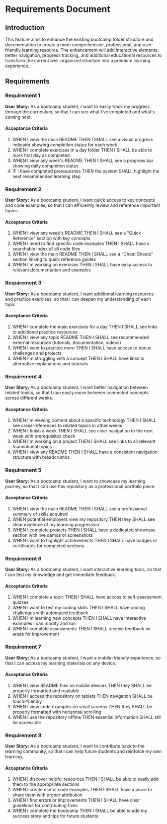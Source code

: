 # Requirements Document

## Introduction

This feature aims to enhance the existing bootcamp folder structure and documentation to create a more comprehensive, professional, and user-friendly learning resource. The enhancement will add interactive elements, better navigation, progress tracking, and additional educational resources to transform the current well-organized structure into a premium learning experience.

## Requirements

### Requirement 1

**User Story:** As a bootcamp student, I want to easily track my progress through the curriculum, so that I can see what I've completed and what's coming next.

#### Acceptance Criteria

1. WHEN I view the main README THEN I SHALL see a visual progress indicator showing completion status for each week
2. WHEN I complete exercises in a day folder THEN I SHALL be able to mark that day as completed
3. WHEN I view any week's README THEN I SHALL see a progress bar showing daily completion status
4. IF I have completed prerequisites THEN the system SHALL highlight the next recommended learning step

### Requirement 2

**User Story:** As a bootcamp student, I want quick access to key concepts and code examples, so that I can efficiently review and reference important topics.

#### Acceptance Criteria

1. WHEN I view any week's README THEN I SHALL see a "Quick Reference" section with key concepts
2. WHEN I need to find specific code examples THEN I SHALL have a searchable index of all code files
3. WHEN I view the main README THEN I SHALL see a "Cheat Sheets" section linking to quick reference guides
4. WHEN I'm working on exercises THEN I SHALL have easy access to relevant documentation and examples

### Requirement 3

**User Story:** As a bootcamp student, I want additional learning resources and practice exercises, so that I can deepen my understanding of each topic.

#### Acceptance Criteria

1. WHEN I complete the main exercises for a day THEN I SHALL see links to additional practice resources
2. WHEN I view any topic README THEN I SHALL see recommended external resources (tutorials, documentation, videos)
3. WHEN I want to practice more THEN I SHALL have access to bonus challenges and projects
4. WHEN I'm struggling with a concept THEN I SHALL have links to alternative explanations and tutorials

### Requirement 4

**User Story:** As a bootcamp student, I want better navigation between related topics, so that I can easily move between connected concepts across different weeks.

#### Acceptance Criteria

1. WHEN I'm viewing content about a specific technology THEN I SHALL see cross-references to related topics in other weeks
2. WHEN I finish a week THEN I SHALL see clear navigation to the next week with prerequisites check
3. WHEN I'm working on a project THEN I SHALL see links to all relevant foundational topics
4. WHEN I view any README THEN I SHALL have a consistent navigation structure with breadcrumbs

### Requirement 5

**User Story:** As a bootcamp student, I want to showcase my learning journey, so that I can use this repository as a professional portfolio piece.

#### Acceptance Criteria

1. WHEN I view the main README THEN I SHALL see a professional summary of skills acquired
2. WHEN potential employers view my repository THEN they SHALL see clear evidence of my learning progression
3. WHEN I complete projects THEN I SHALL have a dedicated showcase section with live demos or screenshots
4. WHEN I want to highlight achievements THEN I SHALL have badges or certificates for completed sections

### Requirement 6

**User Story:** As a bootcamp student, I want interactive learning tools, so that I can test my knowledge and get immediate feedback.

#### Acceptance Criteria

1. WHEN I complete a topic THEN I SHALL have access to self-assessment quizzes
2. WHEN I want to test my coding skills THEN I SHALL have coding challenges with automated feedback
3. WHEN I'm learning new concepts THEN I SHALL have interactive examples I can modify and run
4. WHEN I complete assessments THEN I SHALL receive feedback on areas for improvement

### Requirement 7

**User Story:** As a bootcamp student, I want a mobile-friendly experience, so that I can access my learning materials on any device.

#### Acceptance Criteria

1. WHEN I view README files on mobile devices THEN they SHALL be properly formatted and readable
2. WHEN I access the repository on tablets THEN navigation SHALL be touch-friendly
3. WHEN I view code examples on small screens THEN they SHALL be properly formatted with horizontal scrolling
4. WHEN I use the repository offline THEN essential information SHALL still be accessible

### Requirement 8

**User Story:** As a bootcamp student, I want to contribute back to the learning community, so that I can help future students and reinforce my own learning.

#### Acceptance Criteria

1. WHEN I discover helpful resources THEN I SHALL be able to easily add them to the appropriate sections
2. WHEN I create useful code examples THEN I SHALL have a place to share them with proper attribution
3. WHEN I find errors or improvements THEN I SHALL have clear guidelines for contributing fixes
4. WHEN I complete the bootcamp THEN I SHALL be able to add my success story and tips for future students